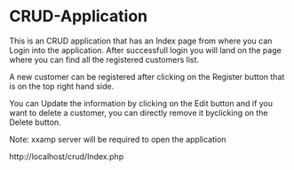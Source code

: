 # CRUD-Application

This is an CRUD application that has an Index page from where you can Login into the application. After successfull login you will land on the page where you can find all the registered customers list.

A new customer can be registered after clicking on the Register button that is on the top right hand side.

You can Update the information by clicking on the Edit button and if you want to delete a customer, you can directly remove it byclicking on the Delete button. 

Note: xxamp server will be required to open the application

http://localhost/crud/Index.php
